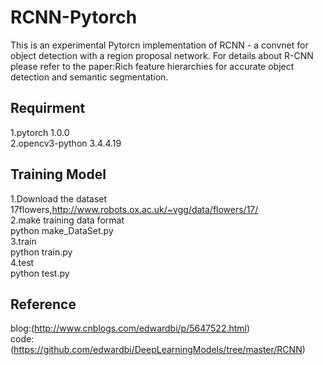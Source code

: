 # RCNN-Pytorch
This is an experimental Pytorcn implementation of RCNN - a convnet for object detection with a region proposal network. For details about R-CNN please refer to the paper:Rich feature hierarchies for accurate object detection and semantic segmentation.  
## Requirment   
1.pytorch 1.0.0  
2.opencv3-python 3.4.4.19  
## Training Model  
1.Download the dataset  
17flowers,http://www.robots.ox.ac.uk/~vgg/data/flowers/17/  
2.make training data format  
python make_DataSet.py  
3.train  
python train.py  
4.test  
python test.py  

## Reference
blog:(http://www.cnblogs.com/edwardbi/p/5647522.html)  
code:(https://github.com/edwardbi/DeepLearningModels/tree/master/RCNN)
   
  
